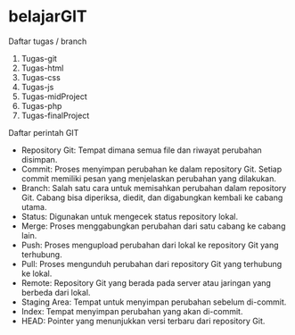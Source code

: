 # belajarGIT
Daftar tugas / branch
  1. Tugas-git
  2. Tugas-html
  3. Tugas-css
  4. Tugas-js
  5. Tugas-midProject
  6. Tugas-php
  7. Tugas-finalProject

Daftar perintah GIT
  - Repository Git: Tempat dimana semua file dan riwayat perubahan disimpan.
  - Commit: Proses menyimpan perubahan ke dalam repository Git. Setiap commit memiliki pesan yang menjelaskan perubahan yang dilakukan.
  - Branch: Salah satu cara untuk memisahkan perubahan dalam repository Git. Cabang bisa diperiksa, diedit, dan digabungkan kembali ke cabang utama.
  - Status: Digunakan untuk mengecek status repository lokal.
  - Merge: Proses menggabungkan perubahan dari satu cabang ke cabang lain.
  - Push: Proses mengupload perubahan dari lokal ke repository Git yang terhubung.
  - Pull: Proses mengunduh perubahan dari repository Git yang terhubung ke lokal.
  - Remote: Repository Git yang berada pada server atau jaringan yang berbeda dari lokal.
  - Staging Area: Tempat untuk menyimpan perubahan sebelum di-commit.
  - Index: Tempat menyimpan perubahan yang akan di-commit.
  - HEAD: Pointer yang menunjukkan versi terbaru dari repository Git.
